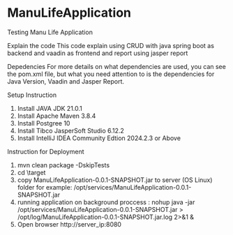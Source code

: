 # ManuLifeApplication
Testing Manu Life Application 

Explain the code
This code explain using CRUD with java spring boot as backend and vaadin as frontend and report using jasper report

Depedencies
For more details on what dependencies are used, you can see the pom.xml file, but what you need attention to is the dependencies for Java Version, 
Vaadin and Jasper Report.

Setup Instruction
1. Install JAVA JDK 21.0.1
2. Install Apache Maven 3.8.4
3. Install Postgree 10
4. Install Tibco JasperSoft Studio 6.12.2
5. Install IntelliJ IDEA Community Edtion 2024.2.3 or Above


Instruction for Deployment
1.  mvn clean package -DskipTests
2.  cd \target
3.  copy ManuLifeApplication-0.0.1-SNAPSHOT.jar to server (OS Linux) folder for example:  /opt/services/ManuLifeApplication-0.0.1-SNAPSHOT.jar 
4.  running application on background proccess : nohup java -jar /opt/services/ManuLifeApplication-0.0.1-SNAPSHOT.jar > /opt/log/ManuLifeApplication-0.0.1-SNAPSHOT.jar.log 2>&1 &
5.  Open browser http://server_ip:8080
